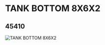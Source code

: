 # TANK BOTTOM 8X6X2
## 45410
![TANK BOTTOM 8X6X2](https://lc-www-live-s.legocdn.com/media/bricks/5/2/4195058.jpg)